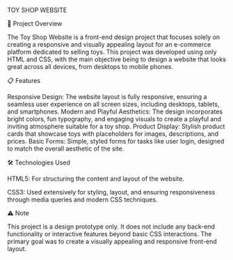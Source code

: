 TOY SHOP WEBSITE

🎨 Project Overview

The Toy Shop Website is a front-end design project that focuses solely on creating a responsive and visually appealing layout for an e-commerce platform dedicated to selling toys. 
This project was developed using only HTML and CSS, with the main objective being to design a website that looks great across all devices, from desktops to mobile phones.

📋 Features

Responsive Design: The website layout is fully responsive, ensuring a seamless user experience on all screen sizes, including desktops, tablets, and smartphones.
Modern and Playful Aesthetics: The design incorporates bright colors, fun typography, and engaging visuals to create a playful and inviting atmosphere suitable for a toy shop.
Product Display: Stylish product cards that showcase toys with placeholders for images, descriptions, and prices.
Basic Forms: Simple, styled forms for tasks like user login, designed to match the overall aesthetic of the site.

🛠️ Technologies Used

HTML5: For structuring the content and layout of the website.

CSS3: Used extensively for styling, layout, and ensuring responsiveness through media queries and modern CSS techniques.

⚠️ Note

This project is a design prototype only. It does not include any back-end functionality or interactive features beyond basic CSS interactions. 
The primary goal was to create a visually appealing and responsive front-end layout.
